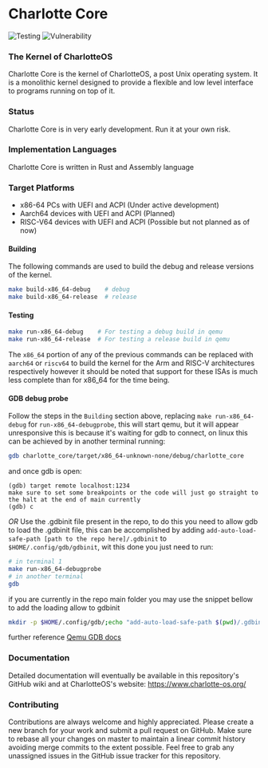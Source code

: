 # Charlotte Core
![Testing](https://github.com/charlotte-os/charlotte-core/actions/workflows/test_code.yml/badge.svg)
![Vulnerability](https://github.com/charlotte-os/charlotte-core/actions/workflows/cron_report.yml/badge.svg)

### The Kernel of CharlotteOS

Charlotte Core is the kernel of CharlotteOS, a post Unix operating system. It is a monolithic kernel designed to provide a flexible and low level interface to programs running on top of it.

### Status

Charlotte Core is in very early development. Run it at your own risk.

### Implementation Languages

Charlotte Core is written in Rust and Assembly language

### Target Platforms

- x86-64 PCs with UEFI and ACPI (Under active development)
- Aarch64 devices with UEFI and ACPI (Planned)
- RISC-V64 devices with UEFI and ACPI (Possible but not planned as of now)

#### Building
The following commands are used to build the debug and release versions of the kernel.
```bash
make build-x86_64-debug    # debug
make build-x86_64-release  # release
```
#### Testing

```bash
make run-x86_64-debug    # For testing a debug build in qemu
make run-x86_64-release  # For testing a release build in qemu
```

The `x86_64` portion of any of the previous commands can be replaced with `aarch64` or `riscv64` to build the kernel for the Arm and RISC-V architectures respectively however it should be noted that support for these ISAs is much less complete than for x86_64 for the time being.

#### GDB debug probe
Follow the steps in the `Building` section above, replacing `make run-x86_64-debug` for `run-x86_64-debugprobe`, this will start qemu, but it will appear unresponsive
this is because it's waiting for gdb to connect, on linux this can be achieved by in another terminal running:
```bash
gdb charlotte_core/target/x86_64-unknown-none/debug/charlotte_core
```

and once gdb is open:
```
(gdb) target remote localhost:1234
make sure to set some breakpoints or the code will just go straight to the halt at the end of main currently
(gdb) c
```
*OR*
Use the .gdbinit file present in the repo, to do this you need to allow gdb to load the .gdbinit file,
this can be accomplished by adding `add-auto-load-safe-path [path to the repo here]/.gdbinit` to `$HOME/.config/gdb/gdbinit`, wit this done you just need to run:
```bash
# in terminal 1
make run-x86_64-debugprobe
# in another terminal
gdb
```

if you are currently in the repo main folder you may use the snippet bellow to add the loading allow to gdbinit
```bash
mkdir -p $HOME/.config/gdb/;echo "add-auto-load-safe-path $(pwd)/.gdbinit" >> $HOME/.config/gdb/gdbinit
```

further reference [Qemu GDB docs](https://qemu-project.gitlab.io/qemu/system/gdb.html)

### Documentation

Detailed documentation will eventually be available in this repository's GitHub wiki and at CharlotteOS's website: https://www.charlotte-os.org/

### Contributing

Contributions are always welcome and highly appreciated. Please create a new branch for your work and submit a pull request on GitHub. Make sure to rebase all your changes on master to maintain a linear commit history avoiding merge commits to the extent possible. Feel free to grab any unassigned issues in the GitHub issue tracker for this repository.

